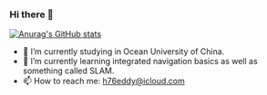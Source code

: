 ### Hi there 👋

[![Anurag's GitHub stats](https://github-readme-stats.vercel.app/api?username=huangrunhua&hide=contribs,prs,iss&count_private=true&show_icons=true)](https://github.com/anuraghazra/github-readme-stats)

- 🔭 I’m currently studying in Ocean University of China.
- 🌱 I’m currently learning integrated navigation basics as well as something called SLAM.
- 📫 How to reach me: h76eddy@icloud.com
